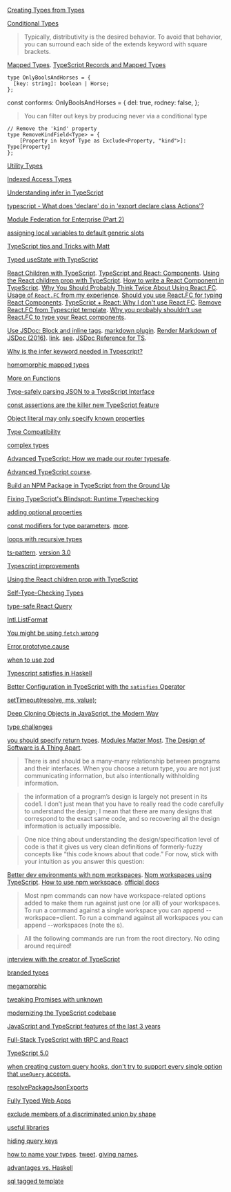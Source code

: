 [Creating Types from Types](https://www.typescriptlang.org/docs/handbook/2/types-from-types.html)

[Conditional Types](https://www.typescriptlang.org/docs/handbook/2/conditional-types.html)

> Typically, distributivity is the desired behavior. To avoid that behavior, you can surround each side of the extends keyword with square brackets.

[Mapped Types](https://www.typescriptlang.org/docs/handbook/2/mapped-types.html). [TypeScript Records and Mapped Types](https://www.wwt.com/article/typescript-records-and-mapped-types)

    type OnlyBoolsAndHorses = {
      [key: string]: boolean | Horse;
    };
 
const conforms: OnlyBoolsAndHorses = {
  del: true,
  rodney: false,
};

> You can filter out keys by producing never via a conditional type

    // Remove the 'kind' property
    type RemoveKindField<Type> = {
        [Property in keyof Type as Exclude<Property, "kind">]: Type[Property]
    };

[Utility Types](https://www.typescriptlang.org/docs/handbook/utility-types.html)

[Indexed Access Types](https://www.typescriptlang.org/docs/handbook/2/indexed-access-types.html)

[Understanding infer in TypeScript](https://blog.logrocket.com/understanding-infer-typescript/)

[typescript - What does 'declare' do in 'export declare class Actions'?](https://stackoverflow.com/questions/35019987/what-does-declare-do-in-export-declare-class-actions)

[Module Federation for Enterprise (Part 2)](https://dev.to/waldronmatt/module-federation-for-enterprise-part-2-men)

[assigning local variables to default generic slots](https://twitter.com/mpocock1/status/1516752789564764160)

[TypeScript tips and Tricks with Matt](https://www.youtube.com/watch?v=hBk4nV7q6-w)

[Typed useState with TypeScript](https://www.carlrippon.com/typed-usestate-with-typescript/)

[React Children with TypeScript](https://www.carlrippon.com/react-children-with-typescript/). [TypeScript and React: Components](https://fettblog.eu/typescript-react/components/). [Using the React children prop with TypeScript](https://blog.logrocket.com/using-react-children-prop-typescript/). [How to write a React Component in TypeScript](https://kentcdodds.com/blog/how-to-write-a-react-component-in-typescript). [Why You Should Probably Think Twice About Using React.FC](https://spin.atomicobject.com/2022/01/04/think-twice-react-fc/). [Usage of `React.FC` from my experience](https://dev.to/xenoxdev/usage-of-reactfc-from-my-experience-22n7). [Should you use React.FC for typing React Components](https://medium.com/@harrymt/should-you-use-react-fc-for-typing-react-components-62cde9ba67c). [TypeScript + React: Why I don't use React.FC](https://fettblog.eu/typescript-react-why-i-dont-use-react-fc/). [Remove React.FC from Typescript template](https://github.com/facebook/create-react-app/pull/8177). [Why you probably shouldn’t use React.FC to type your React components](https://blog.raccoons.be/react-fc-opinion).

[Use JSDoc: Block and inline tags](https://jsdoc.app/about-block-inline-tags.html). [markdown plugin](https://jsdoc.app/plugins-markdown.html). [Render Markdown of JSDoc (2016)](https://github.com/microsoft/vscode/issues/17414). [link](https://jsdoc.app/tags-inline-link.html). [see](https://jsdoc.app/tags-see.html). [JSDoc Reference for TS](https://www.typescriptlang.org/docs/handbook/jsdoc-supported-types.html).

[Why is the infer keyword needed in Typescript?](https://stackoverflow.com/questions/60067100/why-is-the-infer-keyword-needed-in-typescript)

[homomorphic mapped types](https://github.com/Microsoft/TypeScript/pull/12563)

[More on Functions](https://www.typescriptlang.org/docs/handbook/2/functions.html)

[Type-safely parsing JSON to a TypeScript Interface](https://dev.to/codeprototype/safely-parsing-json-to-a-typescript-interface-3lkj)

[const assertions are the killer new TypeScript feature](https://blog.logrocket.com/const-assertions-are-the-killer-new-typescript-feature-b73451f35802/)

[Object literal may only specify known properties](https://stackoverflow.com/questions/31816061/why-am-i-getting-an-error-object-literal-may-only-specify-known-properties)

[Type Compatibility](https://www.typescriptlang.org/docs/handbook/type-compatibility.html)

[complex types](https://twitter.com/tesseralis/status/1530346544137789443)

[Advanced TypeScript: How we made our router typesafe](https://twitter.com/zoontek/status/1531190031372673024?t=sAEYxNDdseHXVgChM_1UpQ&s=03).

[Advanced TypeScript course](https://www.youtube.com/playlist?list=PLIvujZeVDLMx040-j1W4WFs1BxuTGdI_b).

[Build an NPM Package in TypeScript from the Ground Up](https://spin.atomicobject.com/2022/06/21/npm-package-typescript/)

[Fixing TypeScript's Blindspot: Runtime Typechecking](https://www.youtube.com/watch?v=rY_XqfSHock)

[adding optional properties](https://twitter.com/housecor/status/1580600449367183360)

[const modifiers for type parameters](https://twitter.com/AndaristRake/status/1602645915474477056). [more](https://twitter.com/AndaristRake/status/1602701606721814528).

[loops with recursive types](https://twitter.com/GabrielVergnaud/status/1602700630182739968)

[ts-pattern](https://twitter.com/GabrielVergnaud/status/1606290608934395906). [version 3.0](https://dev.to/gvergnaud/bringing-pattern-matching-to-typescript-introducing-ts-pattern-v3-0-o1k)

[Typescript improvements](https://news.ycombinator.com/item?id=34132866)

[Using the React children prop with TypeScript](https://blog.logrocket.com/using-react-children-prop-with-typescript/)

[Self-Type-Checking Types](https://twitter.com/devanshj__/status/1610423724708343808)

[type-safe React Query](https://tkdodo.eu/blog/type-safe-react-query)

[Intl.ListFormat](https://www.youtube.com/watch?v=dpyHNj1l0wg)

[You might be using `fetch` wrong](https://twitter.com/Steve8708/status/1611437686958739456)

[Error.prototype.cause](https://twitter.com/Steve8708/status/1611757223008665600)

[when to use zod](https://twitter.com/mattpocockuk/status/1612397810183274497)

[Typescript satisfies in Haskell](https://www.reddit.com/r/haskell/comments/105hvwc/typescript_satisfies_in_haskell/)

[Better Configuration in TypeScript with the `satisfies` Operator](https://www.builder.io/blog/satisfies-operator)

[setTimeout(resolve, ms, value);](https://twitter.com/WebReflection/status/1616835902893969409)

[Deep Cloning Objects in JavaScript, the Modern Way](https://dev.to/builderio/deep-cloning-objects-in-javascript-the-modern-way-17kf)

[type challenges](https://twitter.com/mattpocockuk/status/1617891002563588099)

[you should specify return types](https://twitter.com/jimmykoppel/status/1623159666078253056). [Modules Matter Most](https://existentialtype.wordpress.com/2011/04/16/modules-matter-most/). [The Design of Software is A Thing Apart](https://www.pathsensitive.com/2018/01/the-design-of-software-is-thing-apart.html).

> There is and should be a many-many relationship between programs and their interfaces.  When you choose a return type, you are not just communicating information, but also intentionally withholding information.

> the information of a program’s design is largely not present in its code1. I don’t just mean that you have to really read the code carefully to understand the design; I mean that there are many designs that correspond to the exact same code, and so recovering all the design information is actually impossible.

> One nice thing about understanding the design/specification level of code is that it gives us very clean definitions of formerly-fuzzy concepts like “this code knows about that code.” For now, stick with your intuition as you answer this question:

[Better dev environments with npm workspaces](https://oliverjam.es/articles/npm-workspaces). [Npm workspaces using TypeScript](https://pgarciacamou.medium.com/workspaces-mvp-with-npm-using-typescript-37e391e26c93). [How to use npm workspace](https://stackoverflow.com/questions/73286125/how-to-use-npm-workspace). [official docs](https://docs.npmjs.com/cli/v9/using-npm/workspaces?v=true)

>  Most npm commands can now have workspace-related options added to make them run against just one (or all) of your workspaces. To run a command against a single workspace you can append --workspace=client. To run a command against all workspaces you can append --workspaces (note the s).

> All the following commands are run from the root directory. No cding around required!

[interview with the creator of TypeScript](https://twitter.com/TimSweeneyEpic/status/1624556394245419011)

[branded types](https://twitter.com/mattpocockuk/status/1625173884885401600)

[megamorphic](https://twitter.com/mhevery/status/1625568637976453121)

[tweaking Promises with unknown](https://twitter.com/mattpocockuk/status/1627296901329477632)

[modernizing the TypeScript codebase](https://twitter.com/typescript/status/1633946375422644225)

[JavaScript and TypeScript features of the last 3 years](https://news.ycombinator.com/item?id=35079971)

[Full-Stack TypeScript with tRPC and React](https://news.ycombinator.com/item?id=35150100)

[TypeScript 5.0](https://devblogs.microsoft.com/typescript/announcing-typescript-5-0/)

[when creating custom query hooks, don't try to support every single option that `useQuery` accepts.](https://twitter.com/Julien_Delort/status/1636740585473077250)

[resolvePackageJsonExports](https://twitter.com/ixahmedxii/status/1636708896365588480)

[Fully Typed Web Apps](https://www.epicweb.dev/fully-typed-web-apps)

[exclude members of a discriminated union by shape](https://twitter.com/sebastienlorber/status/1644250044042715137)

[useful libraries](https://twitter.com/housecor/status/1644699226138456069)

[hiding query keys](https://twitter.com/mattia_asti/status/1645450734949761026)

[how to name your types](https://www.totaltypescript.com/tips/how-to-name-your-types). [tweet](https://twitter.com/mattpocockuk/status/1646108727467024385). [giving names](https://twitter.com/mattpocockuk/status/1646087589114396673). 

[advantages vs. Haskell](https://www.reddit.com/r/haskell/comments/134c1kt/comment/jiebdc0/)

[sql tagged template](https://twitter.com/cramforce/status/1654569294620135424)


